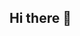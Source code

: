 ## Hi there 👋

<!--
**Myawka/Myawka** is a ✨ _special_ ✨ repository because its `README.md` (this file) appears on your GitHub profile.

hello everyone!:two_hearts:

I am a beginner programmer:computer::computer_mouse:
:briefcase: I am studying on the applied computer science profile in CEPU.
- 📫 How to reach me: 

-->
